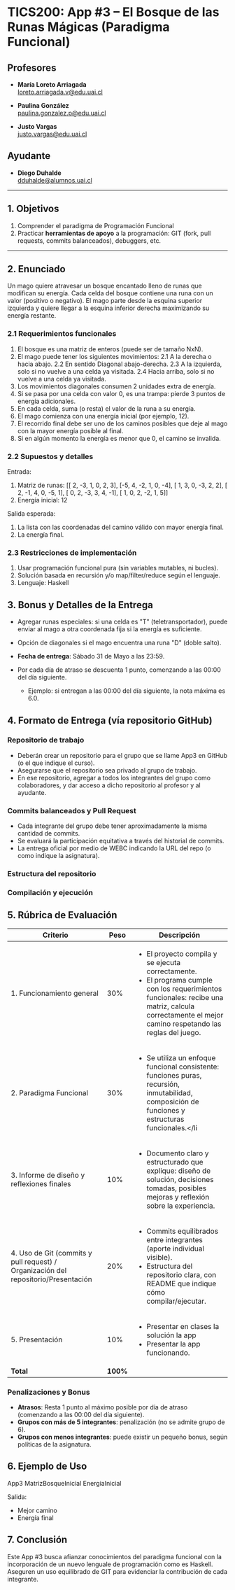 # **TICS200: App #3 – El Bosque de las Runas Mágicas (Paradigma Funcional)**

## **Profesores**
- **María Loreto Arriagada**  
  loreto.arriagada.v@edu.uai.cl

- **Paulina González**  
  paulina.gonzalez.p@edu.uai.cl

- **Justo Vargas**  
  justo.vargas@edu.uai.cl

## **Ayudante**
- **Diego Duhalde**  
  dduhalde@alumnos.uai.cl

---

## 1. Objetivos

1. Comprender el paradigma de Programación Funcional
2. Practicar **herramientas de apoyo** a la programación: GIT (fork, pull requests, commits balanceados), debuggers, etc.

---

## 2. Enunciado

Un mago quiere atravesar un bosque encantado lleno de runas que modifican su energía. Cada celda del bosque contiene una runa con un valor (positivo o negativo). El mago parte desde la esquina superior izquierda y quiere llegar a la esquina inferior derecha maximizando su energía restante.

### 2.1 Requerimientos funcionales

1. El bosque es una matriz de enteros (puede ser de tamaño NxN).
2. El mago puede tener los siguientes movimientos:
   2.1 A la derecha o hacia abajo.
   2.2 En sentido Diagonal abajo-derecha.
   2.3 A la izquierda, solo si no vuelve a una celda ya visitada.
   2.4 Hacia arriba, solo si no vuelve a una celda ya visitada.
4. Los movimientos diagonales consumen 2 unidades extra de energía.
5. Si se pasa por una celda con valor 0, es una trampa: pierde 3 puntos de energía adicionales.
6. En cada celda, suma (o resta) el valor de la runa a su energía.
7. El mago comienza con una energía inicial (por ejemplo, 12).
8. El recorrido final debe ser uno de los caminos posibles que deje al mago con la mayor energía posible al final.
9. Si en algún momento la energía es menor que 0, el camino se invalida.
   

### 2.2 Supuestos y detalles

Entrada:
  1. Matriz de runas:    [[ 2, -3,  1,  0,  2,  3],
                         [-5,  4, -2,  1,  0, -4],
                         [ 1,  3,  0, -3,  2,  2],
                         [ 2, -1,  4,  0, -5,  1],
                         [ 0,  2, -3,  3,  4, -1],
                         [ 1,  0,  2, -2,  1,  5]]
  2. Energía inicial: 12
     
Salida esperada:
  1. La lista con las coordenadas del camino válido con mayor energía final.
  2. La energía final.

### 2.3 Restricciones de implementación

  1. Usar programación funcional pura (sin variables mutables, ni bucles).
  2. Solución basada en recursión y/o map/filter/reduce según el lenguaje.
  3. Lenguaje: Haskell

## 3. Bonus y Detalles de la Entrega

- Agregar runas especiales: si una celda es "T" (teletransportador), puede enviar al mago a otra coordenada fija si la energía es suficiente.
- Opción de diagonales si el mago encuentra una runa "D" (doble salto).
  
- **Fecha de entrega**: Sábado 31 de Mayo a las 23:59.
- Por cada día de atraso se descuenta 1 punto, comenzando a las 00:00 del día siguiente.
  - Ejemplo: si entregan a las 00:00 del día siguiente, la nota máxima es 6.0.

## 4. Formato de Entrega (vía repositorio GitHub)

### Repositorio de trabajo

- Deberán crear un repositorio para el grupo que se llame App3 en GitHub (o el que indique el curso).
- Asegurarse que el repositorio sea privado al grupo de trabajo.
- En ese repositorio, agregar a todos los integrantes del grupo como colaboradores, y dar acceso a dicho repositorio al profesor y al ayudante.

### Commits balanceados y Pull Request

- Cada integrante del grupo debe tener aproximadamente la misma cantidad de commits.
- Se evaluará la participación equitativa a través del historial de commits.
- La entrega oficial por medio de WEBC indicando la URL del repo (o como indique la asignatura).

### Estructura del repositorio


### Compilación y ejecución

## 5. Rúbrica de Evaluación

| Criterio | Peso | Descripción |
|----------|------|-------------|
| 1. Funcionamiento general | 30% | <ul><li>El proyecto compila y se ejecuta correctamente.</li><li>El programa cumple con los requerimientos funcionales: recibe una matriz, calcula correctamente el mejor camino respetando las reglas del juego.</li></ul> |
| 2. Paradigma Funcional | 30% | <ul><li>Se utiliza un enfoque funcional consistente: funciones puras, recursión, inmutabilidad, composición de funciones y estructuras funcionales.</li</ul>|
| 3. Informe de diseño y reflexiones finales | 10% | <ul><li>Documento claro y estructurado que explique: diseño de solución, decisiones tomadas, posibles mejoras y reflexión sobre la experiencia.</li></ul> |
| 4. Uso de Git (commits y pull request) / Organización del repositorio/Presentación | 20% | <ul><li>Commits equilibrados entre integrantes (aporte individual visible).</li><li>Estructura del repositorio clara, con README que indique cómo compilar/ejecutar.</li></ul> |
| 5. Presentación | 10% | <ul><li>Presentar en clases la solución la app</li><li>Presentar la app funcionando.</li></ul> |
| **Total** | **100%** |  |

### Penalizaciones y Bonus

- **Atrasos**: Resta 1 punto al máximo posible por día de atraso (comenzando a las 00:00 del día siguiente).
- **Grupos con más de 5 integrantes**: penalización (no se admite grupo de 6).
- **Grupos con menos integrantes**: puede existir un pequeño bonus, según políticas de la asignatura.

## 6. Ejemplo de Uso

  App3 MatrizBosqueInicial EnergiaInicial
 
  Salida:
  - Mejor camino
  - Energía final

## 7. Conclusión

Este App #3 busca afianzar conocimientos del paradigma funcional con la incorporación de un nuevo lenguale de programación como es Haskell. Aseguren  un uso equilibrado de GIT para evidenciar la contribución de cada integrante.
